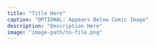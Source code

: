 ```yaml
---
title: "Title Here"
caption: "OPTIONAL: Appears Below Comic Image"
description: "Description Here"
image: "image-path/to-file.png"
---
```

